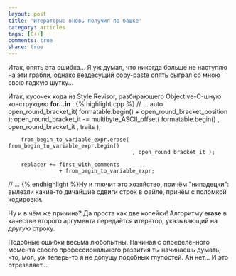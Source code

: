 ```yaml
---
layout: post
title: 'Итераторы: вновь получил по башке'
category: articles
tags: [C++]
comments: true
share: true
---
```

Итак, опять эта ошибка... Я уж думал, что никогда больше не наступлю на эти грабли, однако вездесущий copy-paste опять сыграл со мною свою гадкую шутку...

Итак, кусочек кода из Style Revisor, разбирающего Objective-C-шную конструкцию **for...in** :
{% highlight cpp %}
// ...
        auto open_round_bracket_it( formatable.begin() + open_round_bracket_position );
        open_round_bracket_it -= multibyte_ASCII_offset(   formatable.begin()
                                                         , open_round_bracket_it
                                                         , traits );

        from_begin_to_variable_expr.erase(   from_begin_to_variable_expr.begin()
                                           , open_round_bracket_it );
        
        replacer += first_with_comments
                    + from_begin_to_variable_expr;
// ...
{% endhighlight %}Ну и глючит это хозяйство, причём "нипадецки": вылезли какие-то дичайшие сдвиги строк в файле, причём с поломкой кодировки.

Ну и в чём же причина? Да проста как две копейки! Алгоритму **erase** в качестве второго аргумента передаётся итератор, указывающий на *другую* строку.

Подобные ошибки весьма любопытны. Начиная с определённого момента своего профессионального развития ты начинаешь думать, что, мол, уж теперь-то я не допущу подобных глупостей. Ан нет... И это отрезвляет...
